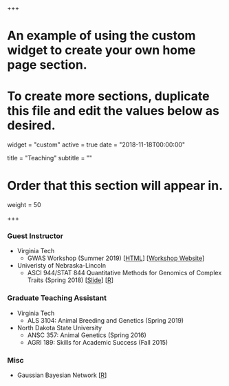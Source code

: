 +++
# An example of using the custom widget to create your own home page section.
# To create more sections, duplicate this file and edit the values below as desired.
widget = "custom"
active = true
date = "2018-11-18T00:00:00"

title = "Teaching"
subtitle = ""

# Order that this section will appear in.
weight = 50

+++
### Guest Instructor 
  * Virginia Tech 
      * GWAS Workshop (Summer 2019) \[[HTML](/Rmd/GWASWorkshop_day3/BCFA_BN.html)\] \[[Workshop Website](http://morotalab.org/VTGWAS2019/VTGWAS2019.html)\]
  * Univeristy of Nebraska-Lincoln 
      * ASCI 944/STAT 844 Quantitative Methods for Genomics of Complex Traits (Spring 2018) \[[Slide](/pdf/BLUP_MME.pdf)\] \[[R](/Rmd/GBLUP.html)\]
  

### Graduate Teaching Assistant
  * Virginia Tech 
      * ALS 3104: Animal Breeding and Genetics (Spring 2019)
  * North Dakota State University
      * ANSC 357: Animal Genetics (Spring 2016)
      * AGRI 189: Skills for Academic Success (Fall 2015)
    
### Misc
  * Gaussian Bayesian Network \[[R](/Rmd/GBN.html)\]




